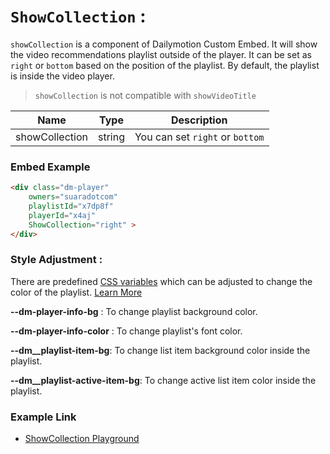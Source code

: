 # `ShowCollection` :

`showCollection` is a component of Dailymotion Custom Embed. It will show the video recommendations playlist outside of the player. It can be set as `right` or `bottom` based on the position of the playlist. By default, the playlist is inside the video player.
> `showCollection` is not compatible with `showVideoTitle`

| Name | Type | Description |
| --- | --- | --- |
| showCollection | string | You can set `right` or `bottom` |

### Embed Example

```html
<div class="dm-player" 
    owners="suaradotcom"
    playlistId="x7dp8f"
    playerId="x4aj"
    ShowCollection="right" >
</div>
```

### Style Adjustment :

There are predefined [CSS variables](https://developer.mozilla.org/en-US/docs/Web/CSS/Using_CSS_custom_properties) which can be adjusted to change the color of the playlist. [Learn More](#embed-link)

**--dm-player-info-bg** : To change playlist background color.

**--dm-player-info-color** : To change playlist's font color.

**--dm__playlist-item-bg**: To change list item background color inside the playlist.

**--dm__playlist-active-item-bg**: To change active list item color inside the playlist.


### Example Link
- [ShowCollection Playground](https://dmvs-apac.github.io/custom-embed-v2/examples/show_collection/)


